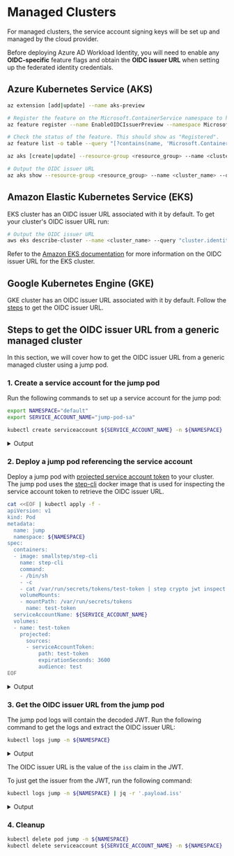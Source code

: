 # Managed Clusters

<!-- toc -->

For managed clusters, the service account signing keys will be set up and managed by the cloud provider.

Before deploying Azure AD Workload Identity, you will need to enable any **OIDC-specific** feature flags and obtain the **OIDC issuer URL** when setting up the federated identity credentials.

## Azure Kubernetes Service (AKS)

```bash
az extension [add|update] --name aks-preview

# Register the feature on the Microsoft.ContainerService namespace to have the EnableOIDCIssuerPreview feature
az feature register --name EnableOIDCIssuerPreview --namespace Microsoft.ContainerService

# Check the status of the feature. This should show as "Registered".
az feature list -o table --query "[?contains(name, 'Microsoft.ContainerService/EnableOIDCIssuerPreview')].{Name:name,State:properties.state}"

az aks [create|update] --resource-group <resource_group> --name <cluster_name> --enable-oidc-issuer

# Output the OIDC issuer URL
az aks show --resource-group <resource_group> --name <cluster_name> --query "oidcIssuerProfile.issuerUrl" -otsv
```

## Amazon Elastic Kubernetes Service (EKS)

EKS cluster has an OIDC issuer URL associated with it by default. To get your cluster's OIDC issuer URL run:

```bash
# Output the OIDC issuer URL
aws eks describe-cluster --name <cluster_name> --query "cluster.identity.oidc.issuer" --output text
```

Refer to the [Amazon EKS documentation][1] for more information on the OIDC issuer URL for the EKS cluster.

## Google Kubernetes Engine (GKE)

GKE cluster has an OIDC issuer URL associated with it by default. Follow the [steps](#steps-to-get-the-oidc-issuer-url-from-a-generic-managed-cluster) to get the OIDC issuer URL.

## Steps to get the OIDC issuer URL from a generic managed cluster

In this section, we will cover how to get the OIDC issuer URL from a generic managed cluster using a jump pod.

### 1. Create a service account for the jump pod

Run the following commands to set up a service account for the jump pod:

```bash
export NAMESPACE="default"
export SERVICE_ACCOUNT_NAME="jump-pod-sa"

kubectl create serviceaccount ${SERVICE_ACCOUNT_NAME} -n ${NAMESPACE}
```

<details>
<summary>Output</summary>

```bash
serviceaccount/jump-pod-sa created
```

</details>

### 2. Deploy a jump pod referencing the service account

Deploy a jump pod with [projected service account token][2] to your cluster. The jump pod uses the [step-cli][3] docker image that is used for inspecting the service account token to retrieve the OIDC issuer URL.

```bash
cat <<EOF | kubectl apply -f -
apiVersion: v1
kind: Pod
metadata:
  name: jump
  namespace: ${NAMESPACE}
spec:
  containers:
  - image: smallstep/step-cli
    name: step-cli
    command:
    - /bin/sh
    - -c
    - cat /var/run/secrets/tokens/test-token | step crypto jwt inspect --insecure
    volumeMounts:
    - mountPath: /var/run/secrets/tokens
      name: test-token
  serviceAccountName: ${SERVICE_ACCOUNT_NAME}
  volumes:
  - name: test-token
    projected:
      sources:
      - serviceAccountToken:
          path: test-token
          expirationSeconds: 3600
          audience: test
EOF
```

<details>
<summary>Output</summary>

```bash
pod/jump created
```

</details>

### 3. Get the OIDC issuer URL from the jump pod

The jump pod logs will contain the decoded JWT. Run the following command to get the logs and extract the OIDC issuer URL:

```bash
kubectl logs jump -n ${NAMESPACE}
```

<details>
<summary>Output</summary>

```json
{
  "header": {
    "alg": "RS256",
    "kid": "[REDACTED]"
  },
  "payload": {
    "aud": [
      "test"
    ],
    "exp": 1634671190,
    "iat": 1634667590,
    "iss": "https://container.googleapis.com/v1/projects/[REDACTED]/locations/us-central1-c/clusters/[REDACTED]",
    "kubernetes.io": {
      "namespace": "default",
      "pod": {
        "name": "jump",
        "uid": "c4e09c90-3007-4255-ab74-f5f97d944db2"
      },
      "serviceaccount": {
        "name": "jump-pod-sa",
        "uid": "6af8dfb1-8a28-48f8-a7fe-e2abd99cd35e"
      }
    },
    "nbf": 1634667590,
    "sub": "system:serviceaccount:default:jump-pod-sa"
  },
  "signature": "[REDACTED]"
}
```

</details>

The OIDC issuer URL is the value of the `iss` claim in the JWT.

To just get the issuer from the JWT, run the following command:

```bash
kubectl logs jump -n ${NAMESPACE} | jq -r '.payload.iss'
```

<details>
<summary>Output</summary>

```log
https://container.googleapis.com/v1/projects/[REDACTED]/locations/us-central1-c/clusters/[REDACTED]
```

</details>

### 4. Cleanup

```bash
kubectl delete pod jump -n ${NAMESPACE}
kubectl delete serviceaccount ${SERVICE_ACCOUNT_NAME} -n ${NAMESPACE}
```

[1]: https://docs.aws.amazon.com/eks/latest/userguide/enable-iam-roles-for-service-accounts.html

[2]: https://kubernetes.io/docs/tasks/configure-pod-container/configure-service-account/#service-account-token-volume-projection

[3]: https://smallstep.com/cli/

